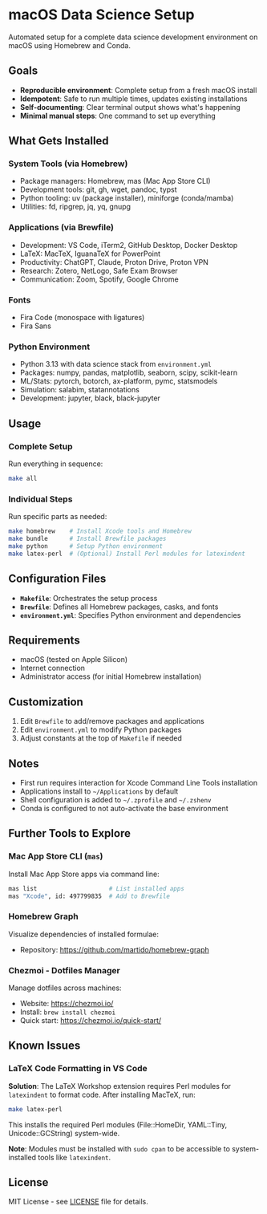 # macOS Data Science Setup

Automated setup for a complete data science development environment on macOS using Homebrew and Conda.

## Goals

- **Reproducible environment**: Complete setup from a fresh macOS install
- **Idempotent**: Safe to run multiple times, updates existing installations
- **Self-documenting**: Clear terminal output shows what's happening
- **Minimal manual steps**: One command to set up everything

## What Gets Installed

### System Tools (via Homebrew)

- Package managers: Homebrew, mas (Mac App Store CLI)
- Development tools: git, gh, wget, pandoc, typst
- Python tooling: uv (package installer), miniforge (conda/mamba)
- Utilities: fd, ripgrep, jq, yq, gnupg

### Applications (via Brewfile)

- Development: VS Code, iTerm2, GitHub Desktop, Docker Desktop
- LaTeX: MacTeX, IguanaTeX for PowerPoint
- Productivity: ChatGPT, Claude, Proton Drive, Proton VPN
- Research: Zotero, NetLogo, Safe Exam Browser
- Communication: Zoom, Spotify, Google Chrome

### Fonts

- Fira Code (monospace with ligatures)
- Fira Sans

### Python Environment

- Python 3.13 with data science stack from `environment.yml`
- Packages: numpy, pandas, matplotlib, seaborn, scipy, scikit-learn
- ML/Stats: pytorch, botorch, ax-platform, pymc, statsmodels
- Simulation: salabim, statannotations
- Development: jupyter, black, black-jupyter

## Usage

### Complete Setup

Run everything in sequence:

```bash
make all
```

### Individual Steps

Run specific parts as needed:

```bash
make homebrew    # Install Xcode tools and Homebrew
make bundle      # Install Brewfile packages
make python      # Setup Python environment
make latex-perl  # (Optional) Install Perl modules for latexindent
```

## Configuration Files

- **`Makefile`**: Orchestrates the setup process
- **`Brewfile`**: Defines all Homebrew packages, casks, and fonts
- **`environment.yml`**: Specifies Python environment and dependencies

## Requirements

- macOS (tested on Apple Silicon)
- Internet connection
- Administrator access (for initial Homebrew installation)

## Customization

1. Edit `Brewfile` to add/remove packages and applications
2. Edit `environment.yml` to modify Python packages
3. Adjust constants at the top of `Makefile` if needed

## Notes

- First run requires interaction for Xcode Command Line Tools installation
- Applications install to `~/Applications` by default
- Shell configuration is added to `~/.zprofile` and `~/.zshenv`
- Conda is configured to not auto-activate the base environment

## Further Tools to Explore

### Mac App Store CLI (`mas`)

Install Mac App Store apps via command line:

```bash
mas list                    # List installed apps
mas "Xcode", id: 497799835  # Add to Brewfile
```

### Homebrew Graph

Visualize dependencies of installed formulae:

- Repository: https://github.com/martido/homebrew-graph

### Chezmoi - Dotfiles Manager

Manage dotfiles across machines:

- Website: https://chezmoi.io/
- Install: `brew install chezmoi`
- Quick start: https://chezmoi.io/quick-start/

## Known Issues

### LaTeX Code Formatting in VS Code

**Solution**: The LaTeX Workshop extension requires Perl modules for `latexindent` to format code. After installing MacTeX, run:

```bash
make latex-perl
```

This installs the required Perl modules (File::HomeDir, YAML::Tiny, Unicode::GCString) system-wide.

**Note**: Modules must be installed with `sudo cpan` to be accessible to system-installed tools like `latexindent`.

## License

MIT License - see [LICENSE](LICENSE) file for details.
